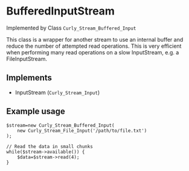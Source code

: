 # BufferedInputStream #
Implemented by Class `Curly_Stream_Buffered_Input`

This class is a wrapper for another stream to use an internal buffer and reduce the number of attempted read operations. This is very efficient when performing many read operations on a slow InputStream, e.g. a FileInputStream.

## Implements ##
  * InputStream (`Curly_Stream_Input`)

## Example usage ##
```
$stream=new Curly_Stream_Buffered_Input(
	new Curly_Stream_File_Input('/path/to/file.txt')
);

// Read the data in small chunks
while($stream->available()) {
	$data=$stream->read(4);
}
```